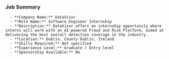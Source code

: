 ### Job Summary
      - **Company Name:** DataVisor
      - **Role Name:** Software Engineer Internship
      - **Description:** DataVisor offers an internship opportunity where interns will work with an AI-powered Fraud and Risk Platform, aimed at delivering the best overall detection coverage in the industry.
      - **Location:** Dublin, County Dublin, Ireland
      - **Skills Required:** Not specified
      - **Experience Level:** Graduate / Entry-level
      - **Sponsorship Available:** No
      